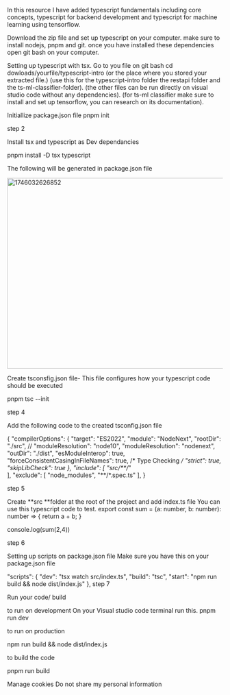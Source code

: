 In this resource I have added typescript fundamentals including core concepts, typescript for backend development and typescript for machine learning using tensorflow.


Download the zip file and set up typescript on your computer.
make sure to install nodejs,  pnpm and git.
once you have installed these dependencies open git bash on your computer.

Setting up typescript with tsx.
Go to you file on git bash
cd dowloads/yourfile/typescript-intro (or the place where you stored your extracted file.)
(use this for the typescript-intro folder the restapi folder and the ts-ml-classifier-folder).
(the other files can be run directly on visual studio code without any dependencies).
(for ts-ml classifier make sure to install and set up tensorflow, you can research on its documentation).

Initiallize package.json file pnpm init

step 2

Install tsx and typescript as Dev dependancies

pnpm install -D tsx typescript

The following will be generated in package.json file


<img width="710" height="445" alt="1746032626852" src="https://github.com/user-attachments/assets/47ce9e9a-b26f-4815-aea0-6fcd2f15fd3a" />


Create tsconsfig.json file- This file configures how your typescript code should be executed

pnpm tsc --init

step 4

Add the following code to the created tsconfig.json file

{
  "compilerOptions": {
    "target": "ES2022",
    "module": "NodeNext",
    "rootDir": "./src",
    // "moduleResolution": "node10",
    "moduleResolution": "nodenext",
    "outDir": "./dist",
    "esModuleInterop": true,
    "forceConsistentCasingInFileNames": true, 
    /* Type Checking */
    "strict": true,
    "skipLibCheck": true 
  },
  "include": [
    "src/**/*"   
  ],
  "exclude": [
    "node_modules",
    "**/*.spec.ts"
  ],
}

step 5

Create **src **folder at the root of the project and add index.ts file
You can use this typescript code to test.
export const sum = (a: number, b: number): number => {
    return a + b;
}

console.log(sum(2,4))


step 6

Setting up scripts on package.json file
Make sure you have this on your package.json file

"scripts": {
    "dev": "tsx watch src/index.ts",
    "build": "tsc",
    "start": "npm run build && node dist/index.js"
  },
step 7

Run your code/ build

to run on development
On your Visual studio code terminal run this.
pnpm run dev

to run on production

npm run build && node dist/index.js

to build the code

pnpm run build

Manage cookies
Do not share my personal information

